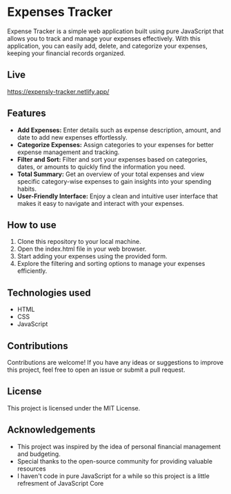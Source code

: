 # Expenses Tracker

Expense Tracker is a simple web application built using pure JavaScript that allows you to track and manage your expenses effectively. With this application, you can easily add, delete, and categorize your expenses, keeping your financial records organized.

## Live

https://expensly-tracker.netlify.app/

## Features

- **Add Expenses:** Enter details such as expense description, amount, and date to add new expenses effortlessly.
- **Categorize Expenses:** Assign categories to your expenses for better expense management and tracking.
- **Filter and Sort:** Filter and sort your expenses based on categories, dates, or amounts to quickly find the information you need.
- **Total Summary:** Get an overview of your total expenses and view specific category-wise expenses to gain insights into your spending habits.
- **User-Friendly Interface:** Enjoy a clean and intuitive user interface that makes it easy to navigate and interact with your expenses.

## How to use

1. Clone this repository to your local machine.
2. Open the index.html file in your web browser.
3. Start adding your expenses using the provided form.
4. Explore the filtering and sorting options to manage your expenses efficiently.

## Technologies used

- HTML
- CSS
- JavaScript

## Contributions

Contributions are welcome! If you have any ideas or suggestions to improve this project, feel free to open an issue or submit a pull request.

## License

This project is licensed under the MIT License.

## Acknowledgements

- This project was inspired by the idea of personal financial management and budgeting.
- Special thanks to the open-source community for providing valuable resources
- I haven't code in pure JavaScript for a while so this project is a little refresment of JavaScript Core
